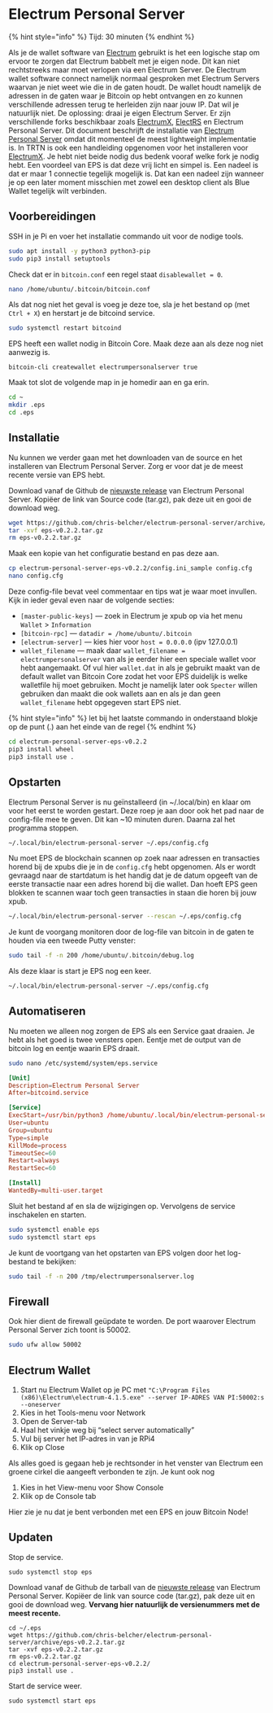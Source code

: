 # Electrum Personal Server

{% hint style="info" %}
Tijd: 30 minuten
{% endhint %}

Als je de wallet software van [Electrum](https://electrum.org/#home) gebruikt is het een logische stap om ervoor te zorgen dat Electrum babbelt met je eigen node. Dit kan niet rechtstreeks maar moet verlopen via een Electrum Server. De Electrum wallet software connect namelijk normaal gesproken met Electrum Servers waarvan je niet weet wie die in de gaten houdt. De wallet houdt namelijk de adressen in de gaten waar je Bitcoin op hebt ontvangen en zo kunnen verschillende adressen terug te herleiden zijn naar jouw IP. Dat wil je natuurlijk niet. De oplossing: draai je eigen Electrum Server. Er zijn verschillende forks beschikbaar zoals [ElectrumX](https://github.com/spesmilo/electrumx), [ElectRS](https://github.com/romanz/electrs) en Electrum Personal Server. Dit document beschrijft de installatie van [Electrum Personal Server](https://github.com/chris-belcher/electrum-personal-server) omdat dit momenteel de meest lightweight implementatie is. In TRTN is ook een handleiding opgenomen voor het installeren voor [ElectrumX](https://docs.theroadtonode.com/bitcoin-core-extensies/electrum-x). Je hebt niet beide nodig dus bedenk vooraf welke fork je nodig hebt. Een voordeel van EPS is dat deze vrij licht en simpel is. Een nadeel is dat er maar 1 connectie tegelijk mogelijk is. Dat kan een nadeel zijn wanneer je op een later moment misschien met zowel een desktop client als Blue Wallet tegelijk wilt verbinden.

## Voorbereidingen

SSH in je Pi en voer het installatie commando uit voor de nodige tools.

```bash
sudo apt install -y python3 python3-pip
sudo pip3 install setuptools
```

Check dat er in `bitcoin.conf` een regel staat `disablewallet = 0`.

```bash
nano /home/ubuntu/.bitcoin/bitcoin.conf
```

Als dat nog niet het geval is voeg je deze toe, sla je het bestand op \(met `Ctrl + X`\) en herstart je de bitcoind service.

```bash
sudo systemctl restart bitcoind
```

EPS heeft een wallet nodig in Bitcoin Core. Maak deze aan als deze nog niet aanwezig is.

```text
bitcoin-cli createwallet electrumpersonalserver true
```

Maak tot slot de volgende map in je homedir aan en ga erin.

```bash
cd ~
mkdir .eps
cd .eps
```

## Installatie

Nu kunnen we verder gaan met het downloaden van de source en het installeren van Electrum Personal Server. Zorg er voor dat je de meest recente versie van EPS hebt.

Download vanaf de Github de [nieuwste release](https://github.com/chris-belcher/electrum-personal-server/releases) van Electrum Personal Server. Kopiëer de link van Source code \(tar.gz\), pak deze uit en gooi de download weg.

```bash
wget https://github.com/chris-belcher/electrum-personal-server/archive/eps-v0.2.2.tar.gz
tar -xvf eps-v0.2.2.tar.gz
rm eps-v0.2.2.tar.gz
```

Maak een kopie van het configuratie bestand en pas deze aan.

```bash
cp electrum-personal-server-eps-v0.2.2/config.ini_sample config.cfg
nano config.cfg
```

Deze config-file bevat veel commentaar en tips wat je waar moet invullen. Kijk in ieder geval even naar de volgende secties:

* `[master-public-keys]` — zoek in Electrum je xpub op via het menu `Wallet` &gt; `Information`
* `[bitcoin-rpc]` — `datadir = /home/ubuntu/.bitcoin`
* `[electrum-server]` — kies hier voor `host = 0.0.0.0` \(ipv 127.0.0.1\)
* `wallet_filename` — maak daar `wallet_filename = electrumpersonalserver` van als je eerder hier een speciale wallet voor hebt aangemaakt. Of vul hier `wallet.dat` in als je gebruikt maakt van de default wallet van Bitcoin Core zodat het voor EPS duidelijk is welke walletfile hij moet gebruiken. Mocht je namelijk later ook `Specter` willen gebruiken dan maakt die ook wallets aan en als je dan geen `wallet_filename` hebt opgegeven start EPS niet.

{% hint style="info" %}
let bij het laatste commando in onderstaand blokje op de punt \(.\) aan het einde van de regel
{% endhint %}

```bash
cd electrum-personal-server-eps-v0.2.2
pip3 install wheel
pip3 install use .
```

## Opstarten

Electrum Personal Server is nu geïnstalleerd \(in ~/.local/bin\) en klaar om voor het eerst te worden gestart. Deze roep je aan door ook het pad naar de config-file mee te geven. Dit kan ~10 minuten duren. Daarna zal het programma stoppen.

```bash
~/.local/bin/electrum-personal-server ~/.eps/config.cfg
```

Nu moet EPS de blockchain scannen op zoek naar adressen en transacties horend bij de xpubs die je in de `config.cfg` hebt opgenomen. Als er wordt gevraagd naar de startdatum is het handig dat je de datum opgeeft van de eerste transactie naar een adres horend bij die wallet. Dan hoeft EPS geen blokken te scannen waar toch geen transacties in staan die horen bij jouw xpub.

```bash
~/.local/bin/electrum-personal-server --rescan ~/.eps/config.cfg
```

Je kunt de voorgang monitoren door de log-file van bitcoin in de gaten te houden via een tweede Putty venster:

```bash
sudo tail -f -n 200 /home/ubuntu/.bitcoin/debug.log
```

Als deze klaar is start je EPS nog een keer.

```bash
~/.local/bin/electrum-personal-server ~/.eps/config.cfg
```

## Automatiseren

Nu moeten we alleen nog zorgen de EPS als een Service gaat draaien. Je hebt als het goed is twee vensters open. Eentje met de output van de bitcoin log en eentje waarin EPS draait.

```bash
sudo nano /etc/systemd/system/eps.service
```

```toml
[Unit]
Description=Electrum Personal Server
After=bitcoind.service

[Service]
ExecStart=/usr/bin/python3 /home/ubuntu/.local/bin/electrum-personal-server /home/ubuntu/.eps/config.cfg
User=ubuntu
Group=ubuntu
Type=simple
KillMode=process
TimeoutSec=60
Restart=always
RestartSec=60

[Install]
WantedBy=multi-user.target
```

Sluit het bestand af en sla de wijzigingen op. Vervolgens de service inschakelen en starten.

```bash
sudo systemctl enable eps
sudo systemctl start eps
```

Je kunt de voortgang van het opstarten van EPS volgen door het log-bestand te bekijken:

```bash
sudo tail -f -n 200 /tmp/electrumpersonalserver.log
```

## Firewall

Ook hier dient de firewall geüpdate te worden. De port waarover Electrum Personal Server zich toont is 50002.

```bash
sudo ufw allow 50002
```

## Electrum Wallet

1. Start nu Electrum Wallet op je PC met `"C:\Program Files (x86)\Electrum\electrum-4.1.5.exe" --server IP-ADRES VAN PI:50002:s --oneserver`
2. Kies in het Tools-menu voor Network
3. Open de Server-tab
4. Haal het vinkje weg bij “select server automatically”
5. Vul bij server het IP-adres in van je RPi4
6. Klik op Close

Als alles goed is gegaan heb je rechtsonder in het venster van Electrum een groene cirkel die aangeeft verbonden te zijn. Je kunt ook nog

1. Kies in het View-menu voor Show Console
2. Klik op de Console tab

Hier zie je nu dat je bent verbonden met een EPS en jouw Bitcoin Node!

## Updaten

Stop de service.

```text
sudo systemctl stop eps
```

Download vanaf de Github de tarball van de [nieuwste release](https://github.com/chris-belcher/electrum-personal-server/releases) van Electrum Personal Server. Kopiëer de link van source code \(tar.gz\), pak deze uit en gooi de download weg. **Vervang hier natuurlijk de versienummers met de meest recente.**

```text
cd ~/.eps
wget https://github.com/chris-belcher/electrum-personal-server/archive/eps-v0.2.2.tar.gz
tar -xvf eps-v0.2.2.tar.gz
rm eps-v0.2.2.tar.gz
cd electrum-personal-server-eps-v0.2.2/
pip3 install use .
```

Start de service weer.

```text
sudo systemctl start eps
```